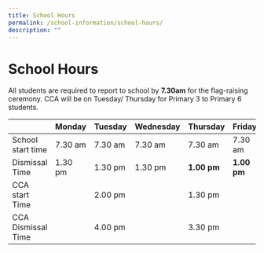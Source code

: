 ```yaml
---
title: School Hours
permalink: /school-information/school-hours/
description: ""
---
```

# School Hours

All students are required to report to school by **7.30am** for the flag-raising ceremony. CCA will be on Tuesday/ Thursday for Primary 3 to Primary 6 students.

<table>
<thead>
  <tr>
    <th></th>
    <th>Monday</th>
    <th>Tuesday</th>
    <th>Wednesday</th>
    <th>Thursday</th>
    <th>Friday</th>
  </tr>
</thead>
<tbody>
  <tr>
    <td>School start time</td>
    <td>7.30 am</td>
    <td>7.30 am</td>
    <td>7.30 am</td>
    <td>7.30 am</td>
    <td>7.30 am</td>
  </tr>
  <tr>
    <td>Dismissal Time</td>
    <td>1.30 pm</td>
    <td>1.30 pm</td>
    <td>1.30 pm</td>
		<td><b>1.00 pm</b></td>
		<td><b>1.00 pm</b></td>
  </tr>
  <tr>
    <td>CCA start Time</td>
    <td> </td>
    <td>2.00 pm</td>
    <td> </td>
    <td>1.30 pm</td>
    <td> </td>
  </tr>
  <tr>
    <td>CCA Dismissal Time</td>
    <td> </td>
    <td>4.00 pm</td>
    <td> </td>
    <td>3.30 pm</td>
    <td></td>
  </tr>
</tbody>
</table>